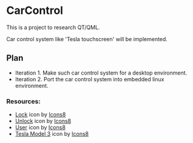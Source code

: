 # CarControl

This is a project to research QT/QML.

Car control system like 'Tesla touchscreen' will be implemented.

## Plan

- Iteration 1. Make such car control system for a desktop environment.
- Iteration 2. Port the car control system into embedded linux environment.

### Resources:

- <a target="_blank" href="https://icons8.com/icon/10641/lock">Lock</a> icon by <a target="_blank" href="https://icons8.com">Icons8</a>
- <a target="_blank" href="https://icons8.com/icon/151/padlock">Unlock</a> icon by <a target="_blank" href="https://icons8.com">Icons8</a>
- <a target="_blank" href="https://icons8.com/icon/83190/user">User</a> icon by <a target="_blank" href="https://icons8.com">Icons8</a>
- <a target="_blank" href="https://icons8.com/icon/62615/tesla-model-3">Tesla Model 3</a> icon by <a target="_blank" href="https://icons8.com">Icons8</a>
